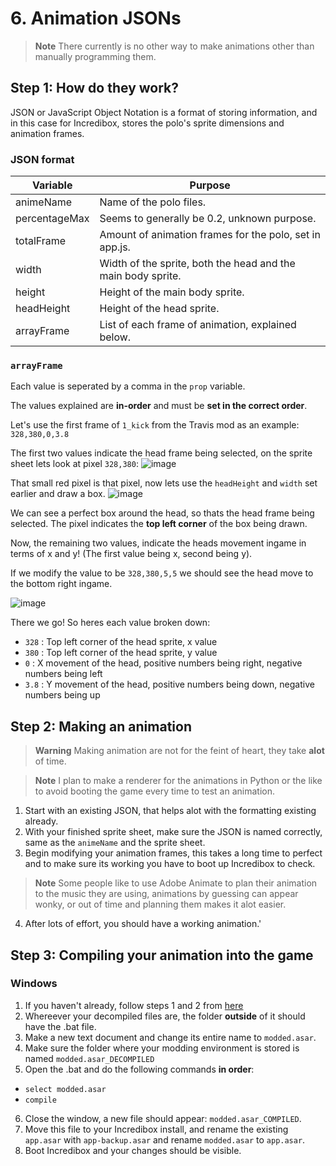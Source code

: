 # 6. Animation JSONs
> **Note**
> There currently is no other way to make animations other than manually programming them.

## Step 1: How do they work?
JSON or JavaScript Object Notation is a format of storing information, and in this case for Incredibox, stores the polo's sprite dimensions and animation frames.

### JSON format
| Variable      | Purpose                                                      |
|---------------|--------------------------------------------------------------|
| animeName     | Name of the polo files.                                      |
| percentageMax | Seems to generally be 0.2, unknown purpose.                  |
| totalFrame    | Amount of animation frames for the polo, set in app.js.      |
| width         | Width of the sprite, both the head and the main body sprite. |
| height        | Height of the main body sprite.                              |
| headHeight    | Height of the head sprite.                                   |
| arrayFrame    | List of each frame of animation, explained below.            |

### `arrayFrame`
Each value is seperated by a comma in the `prop` variable.

The values explained are **in-order** and must be **set in the correct order**.

Let's use the first frame of `1_kick` from the Travis mod as an example: `328,380,0,3.8`

The first two values indicate the head frame being selected, on the sprite sheet lets look at pixel `328,380`:
![image](https://github.com/sealldeveloper/incredibox-modding-docs/assets/120470330/10442ce1-29df-489d-be51-8f630cfeeb6c)

That small red pixel is that pixel, now lets use the `headHeight` and `width` set earlier and draw a box.
![image](https://github.com/sealldeveloper/incredibox-modding-docs/assets/120470330/60e50daa-07a4-40f1-9c27-6dc57082866d)

We can see a perfect box around the head, so thats the head frame being selected. The pixel indicates the **top left corner** of the box being drawn.

Now, the remaining two values, indicate the heads movement ingame in terms of x and y! (The first value being x, second being y).

If we modify the value to be `328,380,5,5` we should see the head move to the bottom right ingame.

![image](https://github.com/sealldeveloper/incredibox-modding-docs/assets/120470330/87346a7a-eaf0-471b-bfa7-07cbf9129361)

There we go!
So heres each value broken down:
- `328` : Top left corner of the head sprite, x value
- `380` : Top left corner of the head sprite, y value
- `0` : X movement of the head, positive numbers being right, negative numbers being left
- `3.8` : Y movement of the head, positive numbers being down, negative numbers being up

## Step 2: Making an animation
> **Warning**
> Making animation are not for the feint of heart, they take **alot** of time.

> **Note**
> I plan to make a renderer for the animations in Python or the like to avoid booting the game every time to test an animation.

1. Start with an existing JSON, that helps alot with the formatting existing already.
2. With your finished sprite sheet, make sure the JSON is named correctly, same as the `animeName` and the sprite sheet.
3. Begin modifying your animation frames, this takes a long time to perfect and to make sure its working you have to boot up Incredibox to check.
> **Note**
> Some people like to use Adobe Animate to plan their animation to the music they are using, animations by guessing can appear wonky, or out of time and planning them makes it alot easier.
4. After lots of effort, you should have a working animation.'

## Step 3: Compiling your animation into the game
### Windows
1. If you haven't already, follow steps 1 and 2 from [here](https://github.com/sealldeveloper/incredibox-modding-docs/tree/main/1.%20Decompilation#step-2-the-slightly-harder-part)
2. Whereever your decompiled files are, the folder **outside** of it should have the .bat file.
3. Make a new text document and change its entire name to `modded.asar`.
4. Make sure the folder where your modding environment is stored is named `modded.asar_DECOMPILED`
5. Open the .bat and do the following commands **in order**:
- `select modded.asar`
- `compile`
6. Close the window, a new file should appear: `modded.asar_COMPILED`.
7. Move this file to your Incredibox install, and rename the existing `app.asar` with `app-backup.asar` and rename `modded.asar` to `app.asar`.
8. Boot Incredibox and your changes should be visible.
